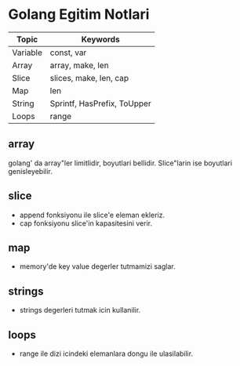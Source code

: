 # Golang Egitim Notlari

| Topic | Keywords |
| ------ | ------ |
| Variable | const, var|
| Array | array, make, len|
| Slice | slices, make, len, cap|
| Map | len|
| String | Sprintf, HasPrefix, ToUpper |
| Loops | range |

## array
golang' da array"ler limitlidir, boyutlari bellidir. Slice"larin ise boyutlari genisleyebilir.

## slice
* append fonksiyonu ile slice'e eleman ekleriz.
* cap fonksiyonu slice'in kapasitesini verir.

## map
* memory'de key value degerler tutmamizi saglar.

## strings
* strings degerleri tutmak icin kullanilir.

## loops
* range ile dizi icindeki elemanlara dongu ile ulasilabilir.
